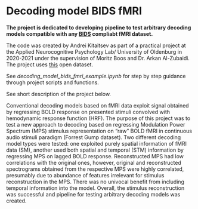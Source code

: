 # Decoding model BIDS fMRI
**The project is dedicated to developing pipeline to test arbitrary decoding models compatible with any [BIDS](https://bids.neuroimaging.io/) compliabt fMRI dataset.**

The code was created by Andrei Kitaitsev as part of a practical project at the Applied Neurocognitive Psychology Lab/ University of Oldenburg in 2020-2021 under the 
supervision of Moritz Boos and Dr. Arkan Al-Zubaidi. The project uses [this](https://www.nature.com/articles/sdata20143) open dataset. 

See *decoding_model_bids_fmri_example.ipynb* for step by step guidance through project scripts and functions.

See short description of the project below.

Conventional decoding models based on fMRI data exploit signal obtained by regressing BOLD response on presented stimuli convolved with hemodynamic response function (HRF).
The purpose of this project was to test a new approach to decoding based on regressing Modulation Power Spectrum (MPS) stimulus representation on “raw” BOLD fMRI in 
continuous audio stimuli paradigm (Forrest Gump dataset). Two different decoding model types were tested: one exploited purely spatial information of fMRI data (SM),
another used both spatial and temporal (STM) information by regressing MPS on lagged BOLD response. Reconstructed MPS had low correlations with the original ones, however,
original and reconstructed spectrograms obtained from the respective MPS were highly correlated, presumably due to abundance of features irrelevant for stimulus reconstruction
in the MPS. There was no univocal benefit from including temporal information into the model. Overall, the stimulus reconstruction was successful and pipeline for testing
arbitrary decoding models was created.
